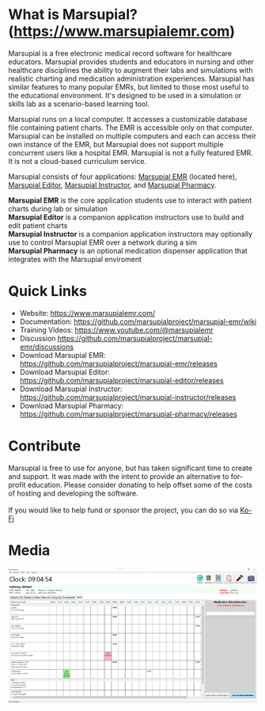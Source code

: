 # What is Marsupial? (https://www.marsupialemr.com)
Marsupial is a free electronic medical record software for healthcare educators. Marsupial provides students and educators in nursing and other healthcare disciplines the ability to augment their labs and simulations with realistic charting and medication administration experiences. Marsupial has similar features to many popular EMRs, but limited to those most useful to the educational environment. It's designed to be used in a simulation or skills lab as a scenario-based learning tool. 

Marsupial runs on a local computer. It accesses a customizable database file containing patient charts. The EMR is accessible only on that computer. Marsupial can be installed on multiple computers and each can access their own instance of the EMR, but Marsupial does not support multiple concurrent users like a hospital EMR. Marsupial is not a fully featured EMR. It is not a cloud-based curriculum service.

Marsupial consists of four applications: [Marsupial EMR](https://github.com/marsupialproject/marsupial-emr) (located here), [Marsupial Editor](https://github.com/marsupialproject/marsupial-editor), [Marsupial Instructor](https://github.com/marsupialproject/marsupial-instructor), and [Marsupial Pharmacy](https://github.com/marsupialproject/marsupial-pharmacy). 

**Marsupial EMR** is the core application students use to interact with patient charts during lab or simulation<br/>
**Marsupial Editor** is a companion application instructors use to build and edit patient charts<br/>
**Marsupial Instructor** is a companion application instructors may optionally use to control Marsupial EMR over a network during a sim<br/>
**Marsupial Pharmacy** is an optional medication dispenser application that integrates with the Marsupial enviroment<br/>

# Quick Links
- Website: https://www.marsupialemr.com/
- Documentation: https://github.com/marsupialproject/marsupial-emr/wiki
- Training Videos: https://www.youtube.com/@marsupialemr
- Discussion https://github.com/marsupialproject/marsupial-emr/discussions
- Download Marsupial EMR: https://github.com/marsupialproject/marsupial-emr/releases
- Download Marsupial Editor: https://github.com/marsupialproject/marsupial-editor/releases
- Download Marsupial Instructor: https://github.com/marsupialproject/marsupial-instructor/releases
- Download Marsupial Pharmacy: https://github.com/marsupialproject/marsupial-pharmacy/releases
# Contribute
Marsupial is free to use for anyone, but has taken significant time to create and support. It was made with the intent to provide an alternative to for-profit education. Please consider donating to help offset some of the costs of hosting and developing the software.<br/><br/>
If you would like to help fund or sponsor the project, you can do so via [Ko-Fi](https://ko-fi.com/marsupialemr)
# Media
![Marsupial EMR MAR screen](/images/marsupial-mar-small.png)
